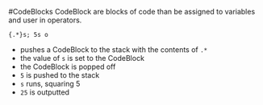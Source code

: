 #CodeBlocks
CodeBlock are blocks of code than be assigned to variables and user in operators.
```
{.*}s; 5s o
```

* pushes a CodeBlock to the stack with the contents of `.*`
* the value of `s` is set to the CodeBlock
* the CodeBlock is popped off
* `5` is pushed to the stack
* `s` runs, squaring 5
* `25` is outputted
